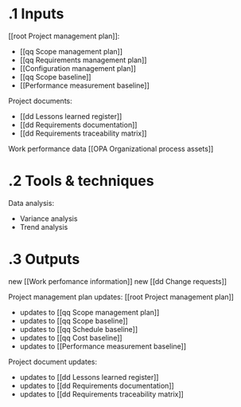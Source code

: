 # .1 Inputs
[[root Project management plan]]:
* [[qq Scope management plan]]
* [[qq Requirements management plan]]
* [[Configuration management plan]]
* [[qq Scope baseline]]
* [[Performance measurement baseline]]

Project documents:
* [[dd Lessons learned register]]
* [[dd Requirements documentation]]
* [[dd Requirements traceability matrix]]

Work performance data
[[OPA Organizational process assets]]

# .2 Tools & techniques
Data analysis:
* Variance analysis
* Trend analysis

# .3 Outputs

new [[Work perfomance information]]
new [[dd Change requests]]

Project management plan updates: [[root Project management plan]]
* updates to [[qq Scope management plan]]
* updates to [[qq Scope baseline]]
* updates to [[qq Schedule baseline]]
* updates to [[qq Cost baseline]]
* updates to [[Performance measurement baseline]]

Project document updates:
* updates to [[dd Lessons learned register]]
* updates to [[dd Requirements documentation]]
* updates to [[dd Requirements traceability matrix]]

